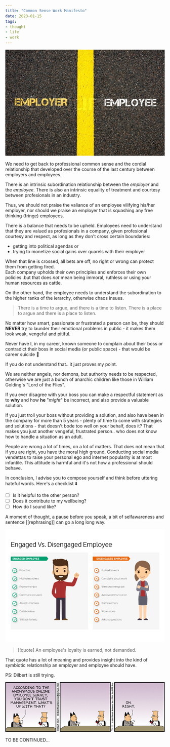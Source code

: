 ```yaml
---
title: "Common Sense Work Manifesto"
date: 2023-01-15
tags:
- thought
- life
- work
---
```


![img](./images/the-divide.jpg)

We need to get back to professional common sense and the cordial relationship that developed over the course of the last century between employers and employees.

There is an intrinsic subordination relationship between the *employer* and the *employee*. There is also an intrinsic equality of treatment and courtesy between profesionals in an industry.

Thus, we should not praise the valiance of an employee vilifying his/her employer, nor should we praise an employer that is squashing any free thinking (fringe) employees.

There is a balance  that needs to be upheld. Employees need to understand that they are valued as profesionals in a company, given profesional courtesy and respect, as long as they don't cross certain boundaries:
- getting into political agendas or
- trying to monetize social gains over quarels with their employer

When that line is crossed, all bets are off, no right or wrong can protect them from getting fired.  
Each company upholds their own principles and enforces their own policies..but that does *not* mean being immoral, ruthless or using your human resources as cattle.

On the other hand, the employee needs to understand the subordination to the higher ranks of the ierarchy, otherwise chaos insues.

> There is a time to argue, and there is a time to listen.
> There is a place to argue and there is a place to listen.

No matter how smart, passionate or frustrated a person can be, they should **NEVER** try to launder their emotional problems in public - it makes them look weak, vengeful and pitiful.

Never have I, in my career, known someone to complain about their boss or contradict their boss in social media (or public space) - that would be career suicide 🤯

If you do not understand that.. it just proves my point.

We are neither angels, nor demons, but authority needs to be respected, otherwise we are just a bunch of anarchic children like those in William Golding's "Lord of the Flies".

If you ever disagree with your boss you can make a respectful statement as to **why** and how **he** "*might*" be incorrect, and also provide a valuable solution.

If you just troll your boss without providing a solution, and also have been in the company for more than 5 years - plenty of time to come with strategies and solutions - that doesn't bode too well on your behalf, does it? That makes you just another vengeful, frustrated person.. who does not know how to handle a situation as an adult.

People are wrong a lot of times, on a lot of matters. That does not mean that if you are right, you have the moral high ground. Conducting social media vendettas to raise your personal ego and internet popularity is at most infantile.
This attitude is harmful and it's not how a professional should behave.

In conclusion, I advise you to compose yourself and think before uttering hateful words.
Here's a checklist ⬇️
  - [ ] Is it helpful to the other person?
  - [ ] Does it contribute to my wellbeing?
  - [ ] How do I sound like?

A moment of thought, a pause before you speak, a bit of selfawareness and sentence [[rephrasing]] can go a long long way.

![img](./images/engaged.png)

> [!quote]
An employee's loyalty is earned, not demanded.

That quote has a lot of meaning and provides insight into the kind of symbiotic relationship an employer and employee should have.

PS: Dilbert is still trying.

![img](./images/dilbert.png)

TO BE CONTINUED...